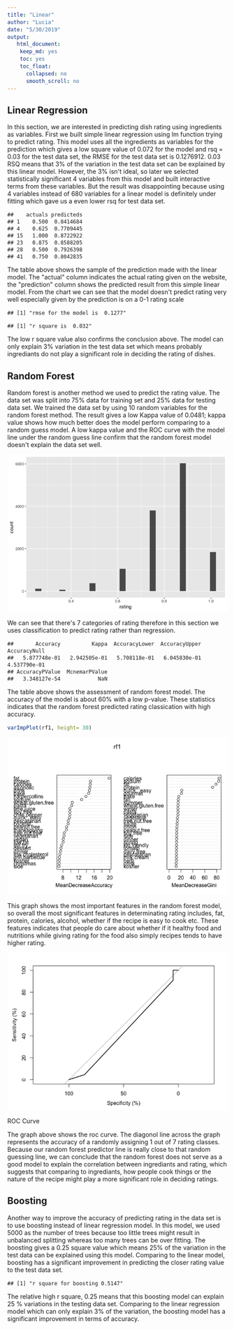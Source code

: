 ```yaml
---
title: "Linear"
author: "Lucia"
date: "5/30/2019"
output: 
   html_document:
    keep_md: yes
    toc: yes
    toc_float:
      collapsed: no
      smooth_scroll: no
---
```






## Linear Regression

In this section, we are interested in predicting dish rating using ingredients as variables. First we built simple linear regression using lm function trying to predict rating. This model uses all the ingredients as variables for the prediction which gives a low square value of 0.072 for the model and rsq = 0.03 for the test data set, the RMSE for the test data set is 0.1276912. 0.03 RSQ means that 3% of the variation in the test data set can be explained by this linear model. However, the 3% isn't ideal, so later we selected statistically significant 4 variables from this model and built interactive terms from these variables. But the result was disappointing because using 4 variables instead of 680 variables for a linear model is definitely under fitting which gave us a even lower rsq for test data set. 








```
##    actuals predicteds
## 1    0.500  0.8414684
## 4    0.625  0.7709445
## 15   1.000  0.8722922
## 23   0.875  0.8588205
## 28   0.500  0.7926398
## 41   0.750  0.8042835
```

The table above shows the sample of the prediction made with the linear model. The "actual" column indicates the actual rating given on the website, the "prediction" column shows the predicted result from this simple linear model. From the chart we can see that the model doesn't predict rating very well especially given by the prediction is on a 0-1 rating scale 



```
## [1] "rmse for the model is  0.1277"
```

```
## [1] "r square is  0.032"
```

The low r square value also confirms the conclusion above. The model can only explain 3% variation in the test data set which means probably ingrediants do not play a significant role in deciding the rating of dishes. 



## Random Forest 
Random forest is another method we used to predict the rating value. The data set was split into 75% data for training set and 25% data for testing data set. We trained the data set by using 10 random variables for the random forest method. The result gives a low Kappa value of 0.0481; kappa value shows how much better does the model perform comparing to a random guess model. A low kappa value and the ROC curve with the model line under the random guess line confirm that the random forest model doesn't explain the data set well. 

![](linear_files/figure-html/unnamed-chunk-6-1.png)<!-- -->

We can see that there's 7 categories of rating therefore in this section we uses classification to predict rating rather than regression. 





```
##       Accuracy          Kappa  AccuracyLower  AccuracyUpper   AccuracyNull 
##   5.877748e-01   2.942505e-01   5.708118e-01   6.045830e-01   4.537790e-01 
## AccuracyPValue  McnemarPValue 
##   3.348127e-54            NaN
```

The table above shows the assessment of random forest model. The accuracy of the model is about 60% with a low p-value. These statistics indicates that the random forest predicted rating classication with high accuracy. 


```r
varImpPlot(rf1, height= 30)
```

![](linear_files/figure-html/unnamed-chunk-9-1.png)<!-- -->

This graph shows the most important features in the random forest model, so overall the most significant features in determinating rating includes, fat, protein, calories, alcohol, whether if the recipe is easy to cook etc. These features indicates that people do care about whether if it healthy food and nutritions while giving rating for the food also simply recipes tends to have higher rating.

![](linear_files/figure-html/unnamed-chunk-10-1.png)<!-- -->

ROC Curve

The graph above shows the roc curve. The diagonol line across the graph represents the accuracy of a randomly assigning 1 out of 7 rating classes. Because our random forest predictor line is really close to that random guessing line, we can conclude that the random forest does not serve as a good model to explain the correlation between ingrediants and rating, which suggests that comparing to ingrediants, how people cook things or the nature of the recipe might play a more significant role in deciding ratings. 

## Boosting 

Another way to improve the accuracy of predicting rating in the data set is to use boosting instead of linear regression model. In this model, we used 5000 as the number of trees because too little trees might result in unbalanced splitting whereas too many trees can be over fitting. The boosting gives a 0.25 square value which means 25% of the variation in the test data can be explained using this model. Comparing to the linear model, boosting has a significant improvement in predicting the closer rating value to the test data set. 






```
## [1] "r square for boosting 0.5147"
```

The relative high r square, 0.25 means that this boosting model can explain 25 % variations in the testing data set. Comparing to the linear regression model which can only explain 3% of the variation, the boosting model has a significant improvement in terms of accuracy. 


